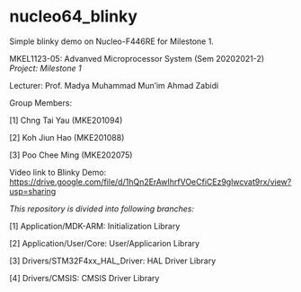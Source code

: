 # nucleo64_blinky
Simple blinky demo on Nucleo-F446RE for Milestone 1.

MKEL1123-05: Advanved Microprocessor System (Sem 20202021-2)
*Project: Milestone 1*

Lecturer: Prof. Madya Muhammad Mun’im Ahmad Zabidi

Group Members:

[1] Chng Tai Yau (MKE201094)

[2] Koh Jiun Hao (MKE201088)

[3] Poo Chee Ming (MKE202075)

Video link to Blinky Demo: https://drive.google.com/file/d/1hQn2ErAwIhrfVOeCfiCEz9glwcvat9rx/view?usp=sharing

*This repository is divided into following branches:*

[1] Application/MDK-ARM: Initialization Library

[2] Application/User/Core: User/Applicarion Library

[3] Drivers/STM32F4xx_HAL_Driver: HAL Driver Library

[4] Drivers/CMSIS: CMSIS Driver Library
